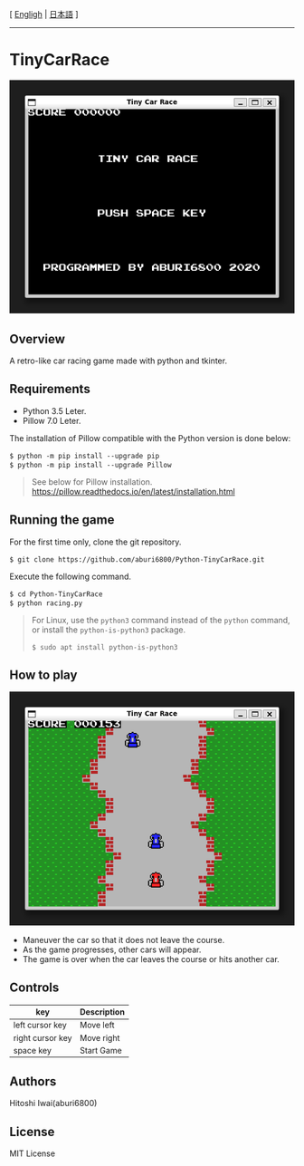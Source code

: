 [ [Engligh](README.md) | [日本語](README_ja.md) ]

---

# TinyCarRace

<img src="Images/screenshot001.png">

## Overview

A retro-like car racing game made with python and tkinter.

## Requirements

* Python 3.5 Leter.  
* Pillow 7.0 Leter.  

The installation of Pillow compatible with the Python version is done below:  
```
$ python -m pip install --upgrade pip
$ python -m pip install --upgrade Pillow
```

> See below for Pillow installation.  
> <https://pillow.readthedocs.io/en/latest/installation.html>

## Running the game

For the first time only, clone the git repository.
```
$ git clone https://github.com/aburi6800/Python-TinyCarRace.git
```

Execute the following command.
```
$ cd Python-TinyCarRace
$ python racing.py
```

> For Linux, use the `python3` command instead of the `python` command,  
> or install the `python-is-python3` package.  
> ```
> $ sudo apt install python-is-python3
> ```

## How to play

<img src="Images/screenshot002.png">

- Maneuver the car so that it does not leave the course.  
- As the game progresses, other cars will appear.  
- The game is over when the car leaves the course or hits another car.  

## Controls

|key|Description|
| --- | --- |
|left cursor key|Move left|
|right cursor key|Move right|
|space key|Start Game|

## Authors
Hitoshi Iwai(aburi6800)

## License
MIT License
